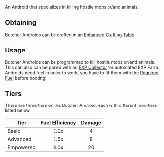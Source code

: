 An Android that specializes in killing hostile mobs or/and animals.

## Obtaining
Butcher Androids can be crafted in an [Enhanced Crafting Table](https://github.com/Slimefun/Slimefun4/wiki/Enhanced-Crafting-Table).

## Usage
Butcher Androids can be programmed to kill hostile mobs or/and animals.  
This can also can be paired with an [EXP Collector](https://github.com/Slimefun/Slimefun4/wiki/EXP-Collector) for automated EXP Farm.  
Androids need fuel in order to work, you have to fill them with the [Required Fuel](https://github.com/Slimefun/Slimefun4/wiki/Normal-Androids#power-source) before booting!

## Tiers
There are three tiers on the Butcher Android, each with different modifiers listed below.

| Tier      | Fuel Efficiency | Damage |
| --------- | :-------------: | :----: |
| Basic     | 1.0x            | 4      |
| Advanced  | 1.5x            | 8      |
| Empowered | 8.0x            | 20     |
